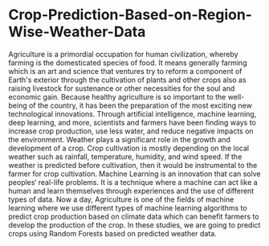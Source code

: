 # Crop-Prediction-Based-on-Region-Wise-Weather-Data

Agriculture is a primordial occupation for human civilization, whereby farming is the domesticated species of food. It means generally farming which is an art and science that ventures try to reform a component of Earth's exterior through the cultivation of plants and other crops also as raising livestock for sustenance or other necessities for the soul and economic gain. Because healthy agriculture is so important to the well-being of the country, it has been the preparation of the most exciting new technological innovations. Through artificial intelligence, machine learning, deep learning, and more, scientists and farmers have been finding ways to increase crop production, use less water, and reduce negative impacts on the environment. Weather plays a significant role in the growth and development of a crop. Crop cultivation is mostly depending on the local weather such as rainfall, temperature, humidity, and wind speed. If the weather is predicted before cultivation, then it would be instrumental to the farmer for crop cultivation. Machine Learning is an innovation that can solve peoples‘ real-life problems. It is a technique where a machine can act like a human and learn themselves through experiences and the use of different types of data. Now a day, Agriculture is one of the fields of machine learning where we use different types of machine learning algorithms to predict crop production based on climate data which can benefit farmers to develop the production of the crop. In these studies, we are going to predict crops using Random Forests based on predicted weather data.
